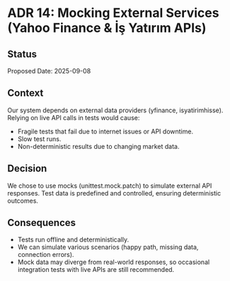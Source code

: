 # ADR 14: Mocking External Services (Yahoo Finance & İş Yatırım APIs)

## Status
Proposed
Date: 2025-09-08

## Context

Our system depends on external data providers (yfinance, isyatirimhisse). Relying on live API calls in tests would cause:

- Fragile tests that fail due to internet issues or API downtime.
- Slow test runs.
- Non-deterministic results due to changing market data.

## Decision

We chose to use mocks (unittest.mock.patch) to simulate external API responses. Test data is predefined and controlled, ensuring deterministic outcomes.

## Consequences

- Tests run offline and deterministically.
- We can simulate various scenarios (happy path, missing data, connection errors).
- Mock data may diverge from real-world responses, so occasional integration tests with live APIs are still recommended.